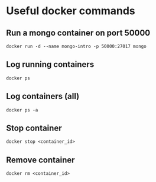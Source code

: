 # Useful docker commands

## Run a mongo container on port 50000

`docker run -d --name mongo-intro -p 50000:27017 mongo`

## Log running containers

`docker ps`

## Log containers (all)

`docker ps -a`

## Stop container

`docker stop <container_id>`

## Remove container

`docker rm <container_id>`
